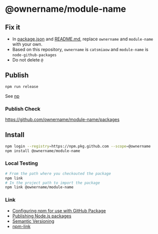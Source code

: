 # @ownername/module-name

## Fix it

- In [package.json](./package.json) and [README.md](./README.md), replace `ownername` and `module-name` with your own.
- Based on this repository, `ownername` is `catsmiaow` and `module-name` is `node-github-packages`
- Do not delete `@`

## Publish

```sh
npm run release
```

See [np](https://github.com/sindresorhus/np#usage)

### Publish Check

<https://github.com/ownername/module-name/packages>

## Install

```sh
npm login --registry=https://npm.pkg.github.com --scope=@ownername
npm install @ownername/module-name
```

### Local Testing

```sh
# From the path where you checkouted the package
npm link
# In the project path to import the package
npm link @ownername/module-name
```

### Link

- [Configuring npm for use with GitHub Package](https://help.github.com/en/packages/using-github-packages-with-your-projects-ecosystem/configuring-npm-for-use-with-github-packages)
- [Publishing Node.js packages](https://help.github.com/en/actions/language-and-framework-guides/publishing-nodejs-packages)
- [Semantic Versioning](https://semver.org)
- [npm-link](https://docs.npmjs.com/cli/link.html)
